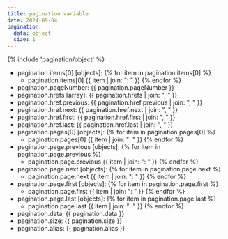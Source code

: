 ```yaml
---
title: pagination variable
date: 2024-09-04
pagination:
  data: object
  size: 1
---
```

{% include 'pagination/object' %}

- pagination.items[0] [objects]:
  {% for item in pagination.items[0] %}
  - pagination.items[0] {{ item | join: ": " }}
  {% endfor %}
- pagination.pageNumber: {{ pagination.pageNumber }}
- pagination.hrefs [array]: {{ pagination.hrefs | join: ", " }}
- pagination.href.previous: {{ pagination.href.previous | join: ", " }}
- pagination.href.next: {{ pagination.href.next | join: ", " }}
- pagination.href.first: {{ pagination.href.first | join: ", " }}
- pagination.href.last: {{ pagination.href.last | join: ", " }}
- pagination.pages[0] [objects]:
  {% for item in pagination.pages[0] %}
  - pagination.pages[0] {{ item | join: ": " }}
  {% endfor %}
- pagination.page.previous [objects]:
  {% for item in pagination.page.previous %}
  - pagination.page.previous {{ item | join: ": " }}
  {% endfor %}
- pagination.page.next [objects]:
  {% for item in pagination.page.next %}
  - pagination.page.next {{ item | join: ": " }}
  {% endfor %}
- pagination.page.first [objects]:
  {% for item in pagination.page.first %}
  - pagination.page.first {{ item | join: ": " }}
  {% endfor %}
- pagination.page.last [objects]:
  {% for item in pagination.page.last %}
  - pagination.page.last {{ item | join: ": " }}
  {% endfor %}
- pagination.data: {{ pagination.data }}
- pagination.size: {{ pagination.size }}
- pagination.alias: {{ pagination.alias }}